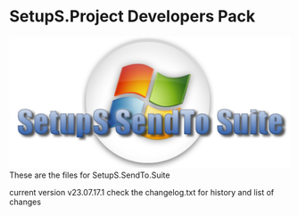 
# SetupS.Project Developers Pack

![setups title](files/SetupS-title.png)
These are the files for SetupS.SendTo.Suite

current version v23.07.17.1
check the changelog.txt for history and list of changes